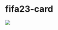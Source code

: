 # fifa23-card

![]([https://github.com/Your_Repository_Name/Your_GIF_Name.gif](https://github.com/admrts/fifa23-card/blob/main/gif/Screen%20Recording%202022-12-27%20at%2020.24.08.gif))
